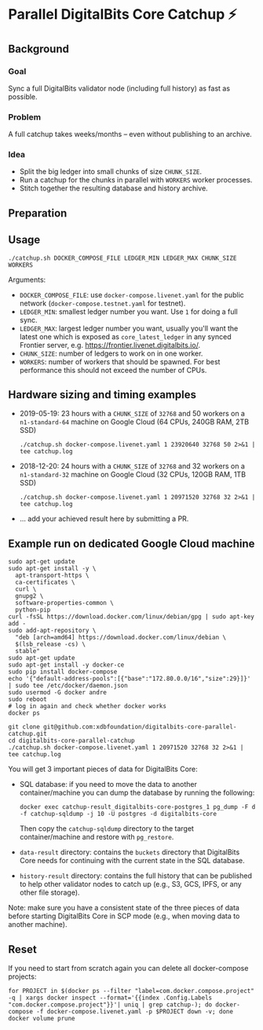 # Parallel DigitalBits Core Catchup ⚡

## Background

### Goal

Sync a full DigitalBits validator node (including full history) as fast as possible.

### Problem

A full catchup takes weeks/months – even without publishing to an archive.

### Idea

 * Split the big ledger into small chunks of size `CHUNK_SIZE`.
 * Run a catchup for the chunks in parallel with `WORKERS` worker processes.
 * Stitch together the resulting database and history archive.


## Preparation 
## Usage

```
./catchup.sh DOCKER_COMPOSE_FILE LEDGER_MIN LEDGER_MAX CHUNK_SIZE WORKERS
```

Arguments:

* `DOCKER_COMPOSE_FILE`: use `docker-compose.livenet.yaml` for the public network (`docker-compose.testnet.yaml` for testnet).
* `LEDGER_MIN`: smallest ledger number you want. Use `1` for doing a full sync.
* `LEDGER_MAX`: largest ledger number you want, usually you'll want the latest one which is exposed as `core_latest_ledger` in any synced Frontier server, e.g. https://frontier.livenet.digitalbits.io/.
* `CHUNK_SIZE`: number of ledgers to work on in one worker.
* `WORKERS`: number of workers that should be spawned. For best performance this should not exceed the number of CPUs.

## Hardware sizing and timing examples

* 2019-05-19: 23 hours with a `CHUNK_SIZE` of `32768` and 50 workers on a `n1-standard-64` machine on Google Cloud (64 CPUs, 240GB RAM, 2TB SSD)

    ```
    ./catchup.sh docker-compose.livenet.yaml 1 23920640 32768 50 2>&1 | tee catchup.log
    ```

* 2018-12-20: 24 hours with a `CHUNK_SIZE` of `32768` and 32 workers on a `n1-standard-32` machine on Google Cloud (32 CPUs, 120GB RAM, 1TB SSD) 

    ```
    ./catchup.sh docker-compose.livenet.yaml 1 20971520 32768 32 2>&1 | tee catchup.log
    ```

* ... add your achieved result here by submitting a PR.

## Example run on dedicated Google Cloud machine

```
sudo apt-get update
sudo apt-get install -y \
  apt-transport-https \
  ca-certificates \
  curl \
  gnupg2 \
  software-properties-common \
  python-pip
curl -fsSL https://download.docker.com/linux/debian/gpg | sudo apt-key add -
sudo add-apt-repository \
  "deb [arch=amd64] https://download.docker.com/linux/debian \
  $(lsb_release -cs) \
  stable"
sudo apt-get update
sudo apt-get install -y docker-ce
sudo pip install docker-compose
echo '{"default-address-pools":[{"base":"172.80.0.0/16","size":29}]}' | sudo tee /etc/docker/daemon.json
sudo usermod -G docker andre
sudo reboot
# log in again and check whether docker works
docker ps
```

```
git clone git@github.com:xdbfoundation/digitalbits-core-parallel-catchup.git
cd digitalbits-core-parallel-catchup
./catchup.sh docker-compose.livenet.yaml 1 20971520 32768 32 2>&1 | tee catchup.log
```

You will get 3 important pieces of data for DigitalBits Core:

* SQL database: if you need to move the data to another container/machine you can dump the database by running the following:

    ```
    docker exec catchup-result_digitalbits-core-postgres_1 pg_dump -F d -f catchup-sqldump -j 10 -U postgres -d digitalbits-core
    ```

    Then copy the `catchup-sqldump` directory to the target container/machine and restore with `pg_restore`.

* `data-result` directory: contains the `buckets` directory that DigitalBits Core needs for continuing with the current state in the SQL database.
* `history-result` directory: contains the full history that can be published to help other validator nodes to catch up (e.g., S3, GCS, IPFS, or any other file storage).

Note: make sure you have a consistent state of the three pieces of data before starting DigitalBits Core in SCP mode (e.g., when moving data to another machine).

## Reset

If you need to start from scratch again you can delete all docker-compose projects:

```
for PROJECT in $(docker ps --filter "label=com.docker.compose.project" -q | xargs docker inspect --format='{{index .Config.Labels "com.docker.compose.project"}}'| uniq | grep catchup-); do docker-compose -f docker-compose.livenet.yaml -p $PROJECT down -v; done
docker volume prune
```
